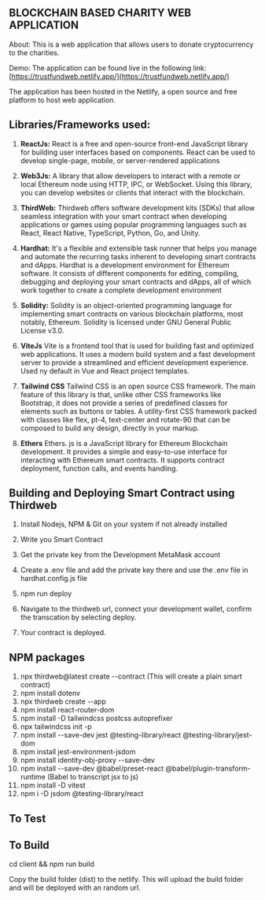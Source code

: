 BLOCKCHAIN BASED CHARITY WEB APPLICATION
--------------------------------------------------

About:
    This is a web application that allows users to donate cryptocurrency to the charities.

Demo:
    The application can be found live in the following link: [https://trustfundweb.netlify.app/](https://trustfundweb.netlify.app/)

The application has been hosted in the Netlify, a open source and free platform to host web application.

Libraries/Frameworks used:
--------------------------------------------------

1. **ReactJs:**
    React is a free and open-source front-end JavaScript library for building user interfaces based on components. React can be used to develop single-page, mobile, or server-rendered applications

2. **Web3Js:**
    A library that allow developers to interact with a remote or local Ethereum node using HTTP, IPC, or WebSocket. Using this library, you can develop websites or clients that interact with the blockchain.

3. **ThirdWeb:**
    Thirdweb offers software development kits (SDKs) that allow seamless integration with your smart contract when developing applications or games using popular programming languages such as React, React Native, TypeScript, Python, Go, and Unity.

4. **Hardhat:**
    It's a flexible and extensible task runner that helps you manage and automate the recurring tasks inherent to developing smart contracts and dApps. Hardhat is a development environment for Ethereum software. It consists of different components for editing, compiling, debugging and deploying your smart contracts and dApps, all of which work together to create a complete development environment

5. **Solidity:**
    Solidity is an object-oriented programming language for implementing smart contracts on various blockchain platforms, most notably, Ethereum. Solidity is licensed under GNU General Public License v3.0.

6. **ViteJs**
    Vite is a frontend tool that is used for building fast and optimized web applications. It uses a modern build system and a fast development server to provide a streamlined and efficient development experience. Used ny default in Vue and React project templates.

7. **Tailwind CSS**
    Tailwind CSS is an open source CSS framework. The main feature of this library is that, unlike other CSS frameworks like Bootstrap, it does not provide a series of predefined classes for elements such as buttons or tables. A utility-first CSS framework packed with classes like flex, pt-4, text-center and rotate-90 that can be composed to build any design, directly in your markup.

8. **Ethers**
    Ethers. js is a JavaScript library for Ethereum Blockchain development. It provides a simple and easy-to-use interface for interacting with Ethereum smart contracts. It supports contract deployment, function calls, and events handling.

Building and Deploying Smart Contract using Thirdweb
--------------------------------------------------

1. Install Nodejs, NPM & Git on your system if not already installed

2. Write you Smart Contract

3. Get the private key from the Development MetaMask account

4. Create a .env file and add the private key there and use the .env file in hardhat.config.js file

5. npm run deploy

6. Navigate to the thirdweb url, connect your development wallet, confirm the transcation by selecting deploy.

7. Your contract is deployed.

NPM packages
--------------------------------------------------

1. npx thirdweb@latest create --contract (This will create a plain smart contract)
2. npm install dotenv
3. npx thirdweb create --app
4. npm install react-router-dom
5. npm install -D tailwindcss postcss autoprefixer
6. npx tailwindcss init -p
7. npm install --save-dev jest @testing-library/react @testing-library/jest-dom
8. npm install jest-environment-jsdom
9. npm install identity-obj-proxy --save-dev
10. npm install --save-dev @babel/preset-react @babel/plugin-transform-runtime (Babel to transcript jsx to js)
11. npm install -D vitest
12. npm i -D jsdom @testing-library/react


To Test
--------------------------------------------------


To Build
--------------------------------------------------

cd client && npm run build

Copy the build folder (dist) to the netlify. This will upload the build folder and will be deployed with an random url.
